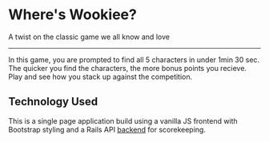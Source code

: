 # Where's Wookiee?
A twist on the classic game we all know and love 

--- 

In this game, you are prompted to find all 5 characters in under 1min 30 sec. The quicker you find the characters, the more bonus points you recieve. Play and see how you stack up against the competition. 

## Technology Used 

This is a single page application build using a vanilla JS frontend with Bootstrap styling and a Rails API [backend](https://github.com/ashleymader/wheres_wookiee_backend)  for scorekeeping. 

